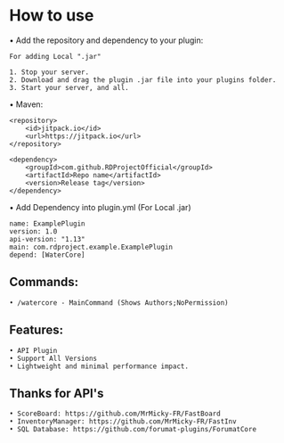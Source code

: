 # How to use

   • Add the repository and dependency to your plugin:

    For adding Local ".jar" 

   	1. Stop your server.
   	2. Download and drag the plugin .jar file into your plugins folder.
   	3. Start your server, and all.

  • Maven:

    <repository>
        <id>jitpack.io</id>
        <url>https://jitpack.io</url>
    </repository>

    <dependency>
        <groupId>com.github.RDProjectOfficial</groupId>
       	<artifactId>Repo name</artifactId>
       	<version>Release tag</version>
    </dependency>

  • Add Dependency into plugin.yml (For Local .jar)
   	
	name: ExamplePlugin
	version: 1.0
	api-version: "1.13"
	main: com.rdproject.example.ExamplePlugin
	depend: [WaterCore]

## Commands:

    • /watercore - MainCommand (Shows Authors;NoPermission)
						
## Features:

	• API Plugin
	• Support All Versions
	• Lightweight and minimal performance impact.

## Thanks for API's

	• ScoreBoard: https://github.com/MrMicky-FR/FastBoard
	• InventoryManager: https://github.com/MrMicky-FR/FastInv
	• SQL Database: https://github.com/forumat-plugins/ForumatCore

